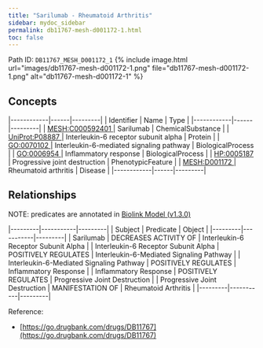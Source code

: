 ```yaml
---
title: "Sarilumab - Rheumatoid Arthritis"
sidebar: mydoc_sidebar
permalink: db11767-mesh-d001172-1.html
toc: false 
---
```



Path ID: `DB11767_MESH_D001172_1`
{% include image.html url="images/db11767-mesh-d001172-1.png" file="db11767-mesh-d001172-1.png" alt="db11767-mesh-d001172-1" %}

## Concepts

|------------|------|---------|
| Identifier | Name | Type    |
|------------|------|---------|
| <a href="https://identifiers.org/MESH:C000592401">MESH:C000592401 </a> | Sarilumab | ChemicalSubstance |
| <a href="https://identifiers.org/UniProt:P08887">UniProt:P08887 </a> | Interleukin-6 receptor subunit alpha | Protein |
| <a href="https://identifiers.org/GO:0070102">GO:0070102 </a> | Interleukin-6-mediated signaling pathway | BiologicalProcess |
| <a href="https://identifiers.org/GO:0006954">GO:0006954 </a> | Inflammatory response | BiologicalProcess |
| <a href="https://identifiers.org/HP:0005187">HP:0005187 </a> | Progressive joint destruction | PhenotypicFeature |
| <a href="https://identifiers.org/MESH:D001172">MESH:D001172 </a> | Rheumatoid arthritis | Disease |
|------------|------|---------|

## Relationships


NOTE: predicates are annotated in <a href="https://github.com/biolink/biolink-model/releases/tag/v1.3.0">Biolink Model (v1.3.0)</a>

|---------|-----------|---------|
| Subject | Predicate | Object  |
|---------|-----------|---------|
| Sarilumab | DECREASES ACTIVITY OF | Interleukin-6 Receptor Subunit Alpha |
| Interleukin-6 Receptor Subunit Alpha | POSITIVELY REGULATES | Interleukin-6-Mediated Signaling Pathway |
| Interleukin-6-Mediated Signaling Pathway | POSITIVELY REGULATES | Inflammatory Response |
| Inflammatory Response | POSITIVELY REGULATES | Progressive Joint Destruction |
| Progressive Joint Destruction | MANIFESTATION OF | Rheumatoid Arthritis |
|---------|-----------|---------|

Reference: 
  - [https://go.drugbank.com/drugs/DB11767](https://go.drugbank.com/drugs/DB11767)

